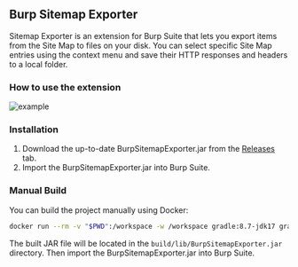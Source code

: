 ## Burp Sitemap Exporter

Sitemap Exporter is an extension for Burp Suite that lets you export items from the Site Map to files on your disk. You can select specific Site Map entries using the context menu and save their HTTP responses and headers to a local folder.

### How to use the extension

![example](./assets/example.gif)

### Installation

1. Download the up-to-date BurpSitemapExporter.jar from the [Releases](https://github.com/devopscoder331/Burp-Sitemap-Exporter/releases) tab.
2. Import the BurpSitemapExporter.jar into Burp Suite.

### Manual Build

You can build the project manually using Docker:

```sh
docker run --rm -v "$PWD":/workspace -w /workspace gradle:8.7-jdk17 gradle clean jar
```

The built JAR file will be located in the `build/lib/BurpSitemapExporter.jar` directory. Then import the BurpSitemapExporter.jar into Burp Suite.